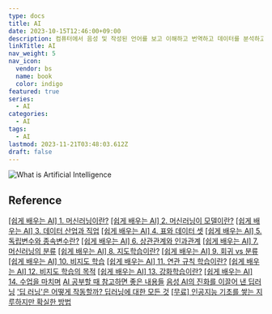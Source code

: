 ```yaml
---
type: docs
title: AI
date: 2023-10-15T12:46:00+09:00
description: 컴퓨터에서 음성 및 작성된 언어를 보고 이해하고 번역하고 데이터를 분석하고 추천하는 기능을 포함하여 다양한 고급 기능을 수행할 수 있는 일련의 기술
linkTitle: AI
nav_weight: 5
nav_icon:
  vendor: bs
  name: book
  color: indigo
featured: true
series:
  - AI
categories:
  - AI
tags:
  - AI
lastmod: 2023-11-21T03:48:03.612Z
draft: false
---
```


![What is Artificial Intelligence](/ai/what-is-artificial-intelligence-infographic.width-880.webp#center)

## Reference

[[쉽게 배우는 AI] 1. 머신러닝이란?](https://yozm.wishket.com/magazine/detail/1985/)
[[쉽게 배우는 AI] 2. 머신러닝이 모델이란?](https://yozm.wishket.com/magazine/detail/1997/)
[[쉽게 배우는 AI] 3. 데이터 산업과 직업](https://yozm.wishket.com/magazine/detail/2004/)
[[쉽게 배우는 AI] 4. 표와 데이터 셋](https://yozm.wishket.com/magazine/detail/2017/)
[[쉽게 배우는 AI] 5. 독립변수와 종속변수란?](https://yozm.wishket.com/magazine/detail/2031/)
[[쉽게 배우는 AI] 6. 상관관계와 인과관계](https://yozm.wishket.com/magazine/detail/2043/)
[[쉽게 배우는 AI] 7. 머신러닝의 분류](https://yozm.wishket.com/magazine/detail/2052/)
[[쉽게 배우는 AI] 8. 지도학습이란?](https://yozm.wishket.com/magazine/detail/2061/)
[[쉽게 배우는 AI] 9. 회귀 vs 분류](https://yozm.wishket.com/magazine/detail/2073/)
[[쉽게 배우는 AI] 10. 비지도 학습](https://yozm.wishket.com/magazine/detail/2086/)
[[쉽게 배우는 AI] 11. 연관 규칙 학습이란?](https://yozm.wishket.com/magazine/detail/2098/)
[[쉽게 배우는 AI] 12. 비지도 학습의 목적](https://yozm.wishket.com/magazine/detail/2111/)
[[쉽게 배우는 AI] 13. 강화학습이란?](https://yozm.wishket.com/magazine/detail/2123/)
[[쉽게 배우는 AI] 14. 수업을 마치며](https://yozm.wishket.com/magazine/detail/2139/)
[AI 공부할 때 참고하면 좋은 내용들](https://yozm.wishket.com/magazine/detail/993/)
[음성 AI의 진화를 이끌어 낸 딥러닝](https://yozm.wishket.com/magazine/detail/486/)
['딥 러닝'은 어떻게 작동할까? 딥러닝에 대한 모든 것](https://yozm.wishket.com/magazine/detail/170/)
[[무료] 인공지능 기초를 쌓는 지루하지만 확실한 방법](https://slashpage.com/haebom/6n5w9812g875zm4kpgze)
